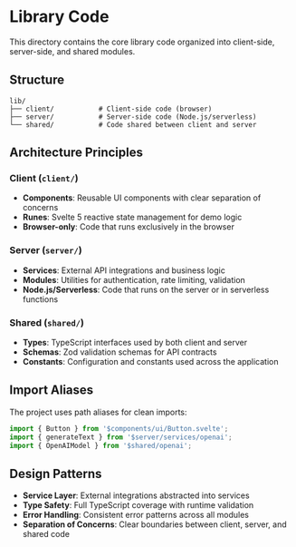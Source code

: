 # Library Code

This directory contains the core library code organized into client-side, server-side, and shared modules.

## Structure

```
lib/
├── client/           # Client-side code (browser)
├── server/           # Server-side code (Node.js/serverless)
└── shared/           # Code shared between client and server
```

## Architecture Principles

### Client (`client/`)
- **Components**: Reusable UI components with clear separation of concerns
- **Runes**: Svelte 5 reactive state management for demo logic
- **Browser-only**: Code that runs exclusively in the browser

### Server (`server/`)
- **Services**: External API integrations and business logic
- **Modules**: Utilities for authentication, rate limiting, validation
- **Node.js/Serverless**: Code that runs on the server or in serverless functions

### Shared (`shared/`)
- **Types**: TypeScript interfaces used by both client and server
- **Schemas**: Zod validation schemas for API contracts
- **Constants**: Configuration and constants used across the application

## Import Aliases

The project uses path aliases for clean imports:

```typescript
import { Button } from '$components/ui/Button.svelte';
import { generateText } from '$server/services/openai';
import { OpenAIModel } from '$shared/openai';
```

## Design Patterns

- **Service Layer**: External integrations abstracted into services
- **Type Safety**: Full TypeScript coverage with runtime validation
- **Error Handling**: Consistent error patterns across all modules
- **Separation of Concerns**: Clear boundaries between client, server, and shared code 